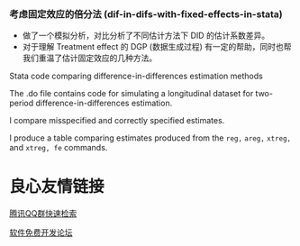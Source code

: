 ### 考虑固定效应的倍分法 (dif-in-difs-with-fixed-effects-in-stata)

- 做了一个模拟分析，对比分析了不同估计方法下 DID 的估计系数差异。
- 对于理解 Treatment effect 的 DGP (数据生成过程) 有一定的帮助，同时也帮我们重温了估计固定效应的几种方法。

Stata code comparing difference-in-differences estimation methods

The .do file contains code for simulating a longitudinal dataset for two-period difference-in-differences estimation.

I compare misspecified and correctly specified estimates.

I produce a table comparing estimates produced from the `reg,` `areg,` `xtreg,` and `xtreg, fe` commands.


 # 良心友情链接

[腾讯QQ群快速检索](http://u.720life.cn/s/8cf73f7c)

[软件免费开发论坛](http://u.720life.cn/s/bbb01dc0)